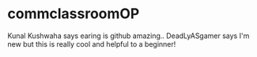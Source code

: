 # commclassroomOP

Kunal Kushwaha says earing is github amazing..
DeadLyASgamer says I'm new but this is really cool and helpful to a beginner!
